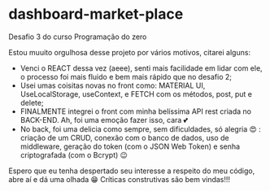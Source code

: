 # dashboard-market-place
Desafio 3 do curso Programação do zero

Estou muuito orgulhosa desse projeto por vários motivos, citarei alguns:
- Venci o REACT dessa vez (aeee), senti mais facilidade em lidar com ele, o processo foi mais fluido e bem mais rápido que no desafio 2;
- Usei umas coisitas novas no front como: MATERIAL UI, UseLocalStorage, useContext, e FETCH com os métodos, post, put e delete;
- FINALMENTE integrei o front com minha belíssima API rest criada no BACK-END. Ah, foi uma emoção fazer isso, cara 💕
- No back, foi uma delicia como sempre, sem dificuldades, só alegria 😍 : criação de um CRUD, conexão com o banco de dados, uso de middleware, geração do token (com o JSON Web Token) e senha criptografada (com o Bcrypt) 😉

Espero que eu tenha despertado seu interesse a respeito do meu código, abre aí e dá uma olhada 😁 Críticas construtivas são bem vindas!!!
